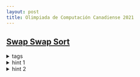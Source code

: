 ```yaml
---
layout: post
title: Olimpiada de Computación Canadiense 2021
---
```


## [Swap Swap Sort](https://dmoj.ca/problem/cco21p1)

<details>
<summary> tags</summary>

- offline, small to large, BIT

</details>

<details>
<summary> hint 1 </summary>

- La respuesta es la cantidad de inversiones en el array $a$. La 
cantidad inicial la podemos hallar con cualquier algoritmo para
hallar todas las inversiones, i.e. un BIT.

</details>

<details>
<summary> hint 2 </summary>

- Siempre cambiamos dos elementos con valores consecutivos ($p_i$ y $p_{i+1}$).
Notemos que no cambia la cantidad de inversiones salvo entre ellos dos, 
debemos quitar la cantidad de inversiones que produce: $p_i < p_{i+1}$, y 
agregar la cantidad de inversiones que produce: $p_i > p_{i+1}$. Este cálculo 
es:

$$inv(p_{i+1}, p_i) - inv(p_i, p_{i+1})$$

Donde $inv(x, y)$ indica la cantidad total de inversiones entre los elementos en 
$a$ con valor $x$ e $y$, siendo $x < y$.

**notar**: $inv(x, y) + inv(y, x) = sz(x) \times sz(y)$, donde $z(c)$ es la 
cantidad de elementos $c$ en el array $a$.

</details>

